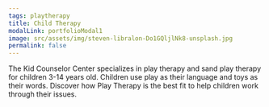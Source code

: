 ```yaml
---
tags: playtherapy
title: Child Therapy
modalLink: portfolioModal1
image: src/assets/img/steven-libralon-Do1GQljlNk8-unsplash.jpg
permalink: false
---
```

The Kid Counselor Center specializes in play therapy and sand play therapy for children 3-14 years old. Children use play as their language and toys as their words. Discover how Play Therapy is the best fit to help children work through their issues.
